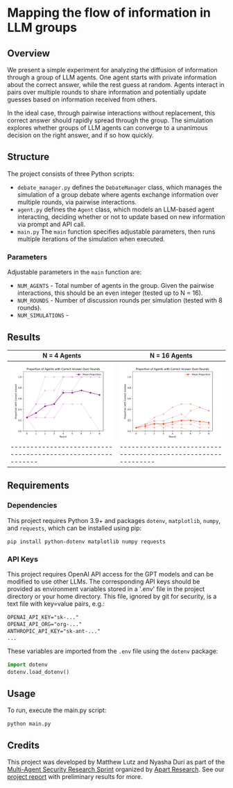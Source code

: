 # Mapping the flow of information in LLM groups
## Overview
We present a simple experiment for analyzing the diffusion of information through a group of LLM agents. One agent starts with private information about the correct answer, while the rest guess at random. Agents interact in pairs over multiple rounds to share information and potentially update guesses based on information received from others. 

In the ideal case, through pairwise interactions without replacement, this correct answer should rapidly spread through the group. The simulation explores whether groups of LLM agents can converge to a unanimous decision on the right answer, and if so how quickly.

## Structure
The project consists of three Python scripts:
* `debate_manager.py` defines the `DebateManager` class, which manages the simulation of a group debate where agents exchange information over multiple rounds, via pairwise interactions.
* `agent.py` defines the `Agent` class, which models an LLM-based agent interacting, deciding whether or not to update based on new information via prompt and API call.
* `main.py` The `main` function specifies adjustable parameters, then runs multiple iterations of the simulation when executed.

### Parameters
Adjustable parameters in the `main` function are:
* `NUM_AGENTS` - Total number of agents in the group. Given the pairwise interactions, this should be an even integer (tested up to N = 16).
* `NUM_ROUNDS` - Number of discussion rounds per simulation (tested with 8 rounds).
* `NUM_SIMULATIONS` -  

## Results

|                     N = 4 Agents                            |                         N = 16 Agents                         |
| ----------------------------------------------------------- | ------------------------------------------------------------- |
| <img width="100%" src="results/4agents_8rounds_temp12.png"> | <img width="100%" src="results/16agents_8_rounds_temp12.png"> |
| ----------------------------------------------------------- | ------------------------------------------------------------- |


## Requirements
### Dependencies
This project requires Python 3.9+ and packages `dotenv`, `matplotlib`, `numpy`, and `requests`, which can be installed using pip:

```
pip install python-dotenv matplotlib numpy requests
```

### API Keys
This project requires OpenAI API access for the GPT models and can be modified to use other LLMs. The corresponding API keys should be provided as environment variables stored in a '.env' file in the project directory or your home directory. This file, ignored by git for security, is a text file with key=value pairs, e.g.:

```
OPENAI_API_KEY="sk-..."
OPENAI_API_ORG="org-..."
ANTHROPIC_API_KEY="sk-ant-..."
...
```

These variables are imported from the `.env` file using the `dotenv` package:

```python
import dotenv
dotenv.load_dotenv()
```

## Usage
To run, execute the main.py script:

```
python main.py
```

## Credits
This project was developed by Matthew Lutz and Nyasha Duri as part of the [Multi-Agent Security Research Sprint](https://alignmentjam.com/jam/masec) organized by [Apart Research](https://www.apartresearch.com/sprints). See our [project report](https://www.apartresearch.com/project/fishing-for-the-answer-mapping-the-flow-of-information-in-llm-agent-groups-using-lessons-from-fish-schools) with preliminary results for more.

